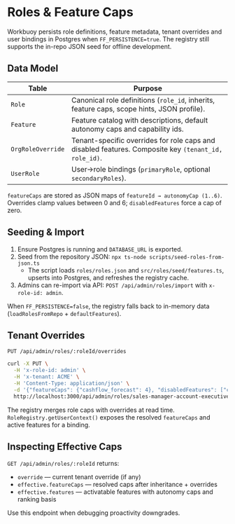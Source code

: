 # Roles & Feature Caps

Workbuoy persists role definitions, feature metadata, tenant overrides and user bindings in Postgres when `FF_PERSISTENCE=true`. The registry still supports the in-repo JSON seed for offline development.

## Data Model

| Table | Purpose |
|-------|---------|
| `Role` | Canonical role definitions (`role_id`, inherits, feature caps, scope hints, JSON profile). |
| `Feature` | Feature catalog with descriptions, default autonomy caps and capability ids. |
| `OrgRoleOverride` | Tenant-specific overrides for role caps and disabled features. Composite key `(tenant_id, role_id)`. |
| `UserRole` | User→role bindings (`primaryRole`, optional `secondaryRoles`). |

`featureCaps` are stored as JSON maps of `featureId → autonomyCap (1..6)`. Overrides clamp values between 0 and 6; `disabledFeatures` force a cap of zero.

## Seeding & Import

1. Ensure Postgres is running and `DATABASE_URL` is exported.
2. Seed from the repository JSON: `npx ts-node scripts/seed-roles-from-json.ts`
   - The script loads `roles/roles.json` and `src/roles/seed/features.ts`, upserts into Postgres, and refreshes the registry cache.
3. Admins can re-import via API: `POST /api/admin/roles/import` with `x-role-id: admin`.

When `FF_PERSISTENCE=false`, the registry falls back to in-memory data (`loadRolesFromRepo` + `defaultFeatures`).

## Tenant Overrides

`PUT /api/admin/roles/:roleId/overrides`

```bash
curl -X PUT \
  -H 'x-role-id: admin' \
  -H 'x-tenant: ACME' \
  -H 'Content-Type: application/json' \
  -d '{"featureCaps": {"cashflow_forecast": 4}, "disabledFeatures": ["contract_compliance"]}' \
  http://localhost:3000/api/admin/roles/sales-manager-account-executive/overrides
```

The registry merges role caps with overrides at read time. `RoleRegistry.getUserContext()` exposes the resolved `featureCaps` and active features for a binding.

## Inspecting Effective Caps

`GET /api/admin/roles/:roleId` returns:

- `override` — current tenant override (if any)
- `effective.featureCaps` — resolved caps after inheritance + overrides
- `effective.features` — activatable features with autonomy caps and ranking basis

Use this endpoint when debugging proactivity downgrades.

